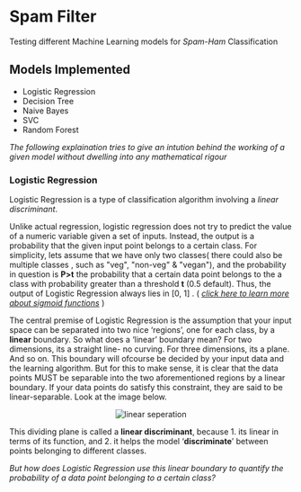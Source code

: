 # Spam Filter
Testing different Machine Learning models for _Spam-Ham_ Classification 
## Models Implemented
* Logistic Regression
* Decision Tree
* Naive Bayes
* SVC
* Random Forest

_The following explaination tries to give an intution behind the working of a given model without dwelling into any mathematical rigour_

### Logistic Regression
Logistic Regression is a type of classification algorithm involving a *linear discriminant*.

Unlike actual regression, logistic regression does not try to predict the value of a numeric variable given a set of inputs. Instead, the output is a probability that the given input point belongs to a certain class. For simplicity, lets assume that we have only two classes( there could also be multiple classes , such as "veg", "non-veg" & "vegan"), and the probability in question is **P>t** the probability that a certain data point belongs to the a class with probability greater than a threshold **t** (0.5 default). Thus, the output of Logistic Regression always lies in [0, 1] . ( [_click here to learn more about sigmoid functions_](https://developers.google.com/machine-learning/crash-course/logistic-regression/calculating-a-probability) )

The central premise of Logistic Regression is the assumption that your input space can be separated into two nice ‘regions’, one for each class, by a **linear** boundary. So what does a ‘linear’ boundary mean? For two dimensions, its a straight line- no curving. For three dimensions, its a plane. And so on. This boundary will ofcourse be decided by your input data and the learning algorithm. But for this to make sense, it is clear that the data points MUST be separable into the two aforementioned regions by a linear boundary. If your data points do satisfy this constraint, they are said to be linear-separable. Look at the image below.

<p align="center">
  <img src="https://i.stack.imgur.com/D8Yh0.png" title="linear seperation">
</p>

This dividing plane is called a **linear discriminant**, because 1. its linear in terms of its function, and 2. it helps the model ‘**discriminate**’ between points belonging to different classes.


_But how does Logistic Regression use this linear boundary to quantify the probability of a data point belonging to a certain class?_

